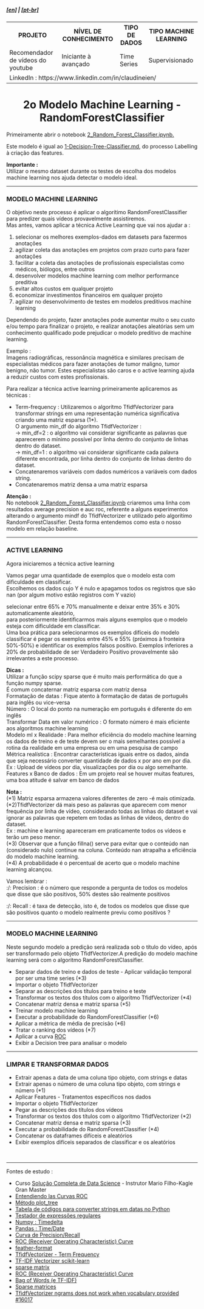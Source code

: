 <h5><a href="blank_">[en]</a> | <a href="blank_">[pt-br]</a>
</h5>
<h5>
<div>
  <table>
    <tr>
      <th>PROJETO</th>
      <th>NÍVEL DE CONHECIMENTO</th>
      <th>TIPO DE DADOS</th>
      <th>TIPO MACHINE LEARNING</th>
    </tr>
    <tr>
      <td>Recomendador de vídeos do youtube</td>
      <td>Iniciante à avançado</td>
      <td>Time Series</td>
      <td>Supervisionado</td>
    </tr>
    <tr>
        <td colspan="4">LinkedIn : https://www.linkedin.com/in/claudineien/</td>
    </tr>
  </table>
</div>
</h5>

<h1 align='center'>2o Modelo Machine Learning - RandomForestClassifier</h1>
<p>Primeiramente abrir o notebook <a href="https://github.com/claudineien/youtube-recommender-machine-learning/blob/master/2_Random_Forest_Classifier.ipynb">2_Random_Forest_Classifier.ipynb.</a>
</p>

<p>Este modelo é igual ao <a href="https://github.com/claudineien/youtube-recommender-machine-learning/blob/master/1-Decision-Tree-Classifier.md">1-Decision-Tree-Classifier.md</a>, do processo Labelling à criação das features.<br>
</p>
<p><strong>Importante :</strong><br>
Utilizar o mesmo dataset durante os testes de escolha dos modelos machine learning nos ajuda detectar o modelo ideal.
</p>

<hr>
<h3>MODELO MACHINE LEARNING</h3>
O objetivo neste processo é aplicar o algorítimo RandomForestClassifier para predizer quais vídeos provavelmente assistiremos.<br>
Mas antes, vamos aplicar a técnica Active Learning que vai nos ajudar a :
<ol>
    <li>selecionar os melhores exemplos-dados em datasets para fazermos anotações</li>
    <li>agilizar coleta das anotações em projetos com prazo curto para fazer anotações</li>
    <li>facilitar a coleta das anotações de profissionais especialistas como médicos, biólogos, entre outros</li>
    <li>desenvolver modelos machine learning com melhor performance preditiva</li>
    <li>evitar altos custos em qualquer projeto</li>
    <li>economizar investimentos financeiros em qualquer projeto</li>
    <li>agilizar no desenvolvimento de testes em modelos preditivos machine learning</li>
</ol>
</p>

<p>Dependendo do projeto, fazer anotações pode aumentar muito o seu custo e/ou tempo para finalizar o projeto, e realizar anotações aleatórias sem um conhecimento qualificado pode prejudicar o modelo preditivo de machine learning.</p>

<p>Exemplo :<br>
Imagens radiográficas, ressonância magnética e similares precisam de especialistas médicos para fazer anotações de tumor maligno, tumor benigno, não tumor. Estes especialistas são caros e o active learning ajuda a reduzir custos com estes profissionais.
</p>

<p>Para realizar a técnica active learning primeiramente aplicaremos as técnicas :<br>
    <ul>
        <li>Term-frequency :
        Utilizaremos o algorítmo TfidfVectorizer para transformar strings em uma representação numérica significativa criando uma matriz esparsa (1*).<br>
        O argumento min_df do algoritmo TfidfVectorizer :<br>
        -> min_df=2 : o algorítmo vai considerar significante as palavras que aparecerem o mínimo possível por linha dentro do conjunto de linhas dentro do dataset.<br>
        -> min_df=1 : o algorítmo vai considerar significante cada palavra diferente encontrada, por linha dentro do conjunto de linhas dentro do dataset.<br>
        </li>
        <li>Concatenaremos variáveis com dados numéricos a variáveis com dados string.</li>
        <li>Concatenaremos matriz densa a uma matriz esparsa</li>
    </ul>
</p>

<p><strong>Atenção :</strong><br>
No notebook  <a href="https://github.com/claudineien/youtube-recommender-machine-learning/blob/master/2_Random_Forest_Classifier.ipynb">2_Random_Forest_Classifier.ipynb</a> criaremos uma linha com resultados average precision e auc roc, referente a alguns experimentos alterando o argumento mindf do TfidfVectorizer e utilizado pelo algorítimo RandomForestClassifier. Desta forma entendemos como esta o nosso modelo em relação baseline.
</p>

<hr>
<h3>ACTIVE LEARNING</h3>
<p>Agora iniciaremos a técnica active learning</p>
<p>
Vamos pegar uma quantidade de exemplos que o modelo esta com dificuldade em classificar.<br>
Escolhemos os dados cujo Y é nulo e apagamos todos os registros que são nan (por algum motivo estão registros com Y vazio) <br>

selecionar entre 65% e 70% manualmente e deixar entre 35% e 30% automaticamente aleatório,<br>
para posteriormente identificarmos mais alguns exemplos que o modelo esteja com dificuldade em classificar.<br>
Uma boa prática para selecionarmos os exemplos difíceis do modelo classificar é pegar os exemplos entre 45% e 55% (próximos à fronteira 50%-50%) e identificar os exemplos falsos positivo. Exemplos inferiores a 20% de probabilidade de ser Verdadeiro Positivo provavelmente são irrelevantes a este processo.
</p>

<p><strong>Dicas :</strong><br>
Utilizar a função scipy sparse que é muito mais performática do que a função numpy sparse.<br>
É comum concaternar matriz esparsa com matriz densa<br>
Formatação de datas : Fique atento à formatação de datas de português para inglês ou vice-versa<br>
Número : O local do ponto na numeração em português é diferente do em inglês<br>
Transformar Data em valor numérico : O formato número é mais eficiente aos algoritmos machine learning<br>
Modelo ml x Realidade : Para melhor eficiência do modelo machine learning os dados de treino e de teste devem ser o mais semelhantes possível a rotina da realidade em uma empresa ou em uma pesquisa de campo<br>
Métrica realística : Encontrar características iguais entre os dados, ainda que seja necessário converter quantidade de dados x por ano em por dia. Ex : Upload de vídeos por dia, visualizações por dia ou algo semelhante.<br>
Features x Banco de dados : Em um projeto real se houver muitas features, uma boa atitude é salvar em banco de dados
</p>

<p><strong>Nota :</strong><br>
(*1) Matriz esparsa armazena valores diferentes de zero -é mais otimizada.<br>
(*2)TfidfVectorizer dá mais peso as palavras que aparecem com menor frequência por linha de vídeo, considerando todas as linhas do dataset e vai ignorar as palavras que repetem em todas as linhas de vídeos, dentro do dataset.<br>
Ex : machine e learning apareceram em praticamente todos os vídeos e terão um peso menor.<br>
(*3) Observar que a função fillna() serve para evitar que o conteúdo nan (considerado nulo) continue na coluna. Conteúdo nan atrapalha a eficiência do modelo machine learning.<br>
(*4) A probabilidade é o percentual de acerto que o modelo machine learning alcançou.<br>

Vamos lembrar :<br>
:/: Precision : é o número que responde a pergunta de todos os modelos que disse que são positivos, 50% destes são realmente positivos<br>

:/: Recall : é taxa de detecção, isto é, de todos os modelos que disse que são positivos quanto o modelo realmente previu como positivos ?
</p>

<hr>
<h3>MODELO MACHINE LEARNING</h3>
Neste segundo modelo a predição será realizada sob o título do vídeo, após ser transformado pelo objeto TfidfVectorizer.A predição do modelo machine learning será com o algoritmo RandomForestClassifier.
    <ul>
        <li>Separar dados de treino e dados de teste - Aplicar validação temporal por ser uma time series (*3)</li>
        <li>Importar o objeto TfidfVectorizer</li>
        <li>Separar as descrições dos títulos para treino e teste</li>
        <li>Transformar os textos dos títulos com o algoritmo TfidfVectorizer (*4)</li>
        <li>Concatenar matriz densa e matriz sparsa (*5)</li>
        <li>Treinar modelo machine learning </li>
        <li>Executar a probabilidade do RandomForestClassifier (*6)</li>
        <li>Aplicar a métrica de média de precisão (*6)</li>
        <li>Tratar o ranking dos vídeos (*7)</li>
        <li>Aplicar a curva <a href="blank_">ROC</a></li>
        <li>Exibir a Decision tree para analisar o modelo</a></li>
    </ul>

<hr>
<h3>LIMPAR E TRANSFORMAR DADOS</h3>
    <ul>
        <li>Extrair apenas a data de uma coluna tipo objeto, com strings e datas</li>
		<li>Extrair apenas o número de uma coluna tipo objeto, com strings e número (*1)</li>
        <li>Aplicar Features - Tratamentos específicos nos dados</li>
        <li>Importar o objeto TfidfVectorizer</li>
        <li>Pegar as descrições dos títulos dos vídeos</li>
        <li>Transformar os textos dos títulos com o algoritmo TfidfVectorizer (*2)</li>
        <li>Concatenar matriz densa e matriz sparsa (*3)</li>
        <li>Executar a probabilidade do RandomForestClassifier (*4)</li>
        <li>Concatenar os dataframes difíceis e aleatórios</li>
        <li>Exibir exemplos difíceis separados de classificar e os aleatórios</li>
    </ul>

<br>
<hr>
<p>Fontes de estudo :
    <ul>
        <li>Curso <a href="https://curso.mariofilho.com/">   
        Solução Completa de Data Science</a> - Instrutor Mario Filho-Kagle Gran Master</li>
        <li><a href="https://www.youtube.com/watch?v=Y1XAP6omGzo">Entendiendo las Curvas ROC</a></li>
        <li><a href="https://scikit-learn.org/stable/modules/generated/sklearn.tree.plot_tree.html">Método plot_tree</a></li>
        <li><a href="https://strftime.org/">Tabela de códigos para converter strings em datas no Python</a></li>
        <li><a href="http://gskinner.com/RegExr/">Testador de expressões regulares</a></li>
        <li><a href="https://numpy.org/doc/stable/reference/arrays.datetime.html">Numpy : Timedelta</a></li>
        <li><a href="https://pandas.pydata.org/pandas-docs/stable/user_guide/timeseries.html">Pandas : Time/Date</a></li>
        <li><a href="https://scikit-learn.org/stable/auto_examples/model_selection/plot_precision_recall.html#sphx-glr-auto-examples-model-selection-plot-precision-recall-py">Curva de Precision/Recall</a></li>
        <li><a href="https://scikit-learn.org/stable/modules/model_evaluation.html#roc-metrics">ROC (Receiver Operating Characteristic) Curve</a></li>
        <li><a href="https://pypi.org/project/feather-format/">feather-format</a></li>
        <li><a href="https://scikit-learn.org/stable/modules/generated/sklearn.feature_extraction.text.TfidfVectorizer.html">TfidfVectorizer - Term Frequency</a></li>
        <li><a href="https://medium.com/@cmukesh8688/tf-idf-vectorizer-scikit-learn-dbc0244a911a">TF-IDF Vectorizer scikit-learn</a></li>
        <li><a href="https://docs.scipy.org/doc/scipy/reference/generated/scipy.sparse.csc_matrix.html">sparse matrix</a></li>
        <li><a href="https://scikit-learn.org/stable/modules/model_evaluation.html#roc-metrics">ROC (Receiver Operating Characteristic) Curve</a></li>
        <li><a href="https://scikit-learn.org/stable/modules/feature_extraction.html#text-feature-extraction">Bag of Words (e TF-IDF)</a></li>
        <li><a href="https://docs.scipy.org/doc/scipy/reference/sparse.html">Sparse matrices</a></li>
        <li><a href="https://github.com/scikit-learn/scikit-learn/issues/16017">TfidfVectorizer ngrams does not work when vocabulary provided #16017</a></li>
    </ul>
</p>
